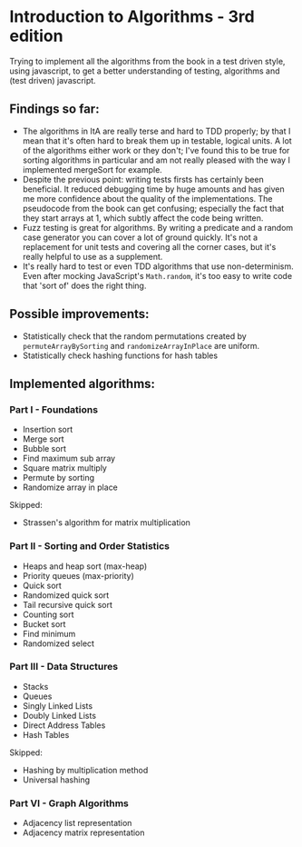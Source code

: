 # Introduction to Algorithms - 3rd edition


Trying to implement all the algorithms from the book in a test driven style,
using javascript, to get a better understanding of testing, algorithms and
(test driven) javascript.

## Findings so far:

* The algorithms in ItA are really terse and hard to TDD properly; by that I
  mean that it's often hard to break them up in testable, logical units. A lot
  of the algorithms either work or they don't; I've found this to be true for
  sorting algorithms in particular and am not really pleased with the way I 
  implemented mergeSort for example.
* Despite the previous point: writing tests firsts has certainly been
  beneficial. It reduced debugging time by huge amounts and has given me more
  confidence about the quality of the implementations. The pseudocode from the
  book can get confusing; especially the fact that they start arrays at 1,
  which subtly affect the code being written.
* Fuzz testing is great for algorithms. By writing a predicate and a random case
  generator you can cover a lot of ground quickly. It's not a replacement for 
  unit tests and covering all the corner cases, but it's really helpful to use 
  as a supplement.
* It's really hard to test or even TDD algorithms that use non-determinism.
  Even after mocking JavaScript's `Math.random`, it's too easy to write code
  that 'sort of' does the right thing.

## Possible improvements:

* Statistically check that the random permutations created by
  `permuteArrayBySorting` and `randomizeArrayInPlace` are uniform.
* Statistically check hashing functions for hash tables


## Implemented algorithms:

### Part I - Foundations 

* Insertion sort 
* Merge sort 
* Bubble sort 
* Find maximum sub array 
* Square matrix multiply 
* Permute by sorting
* Randomize array in place

Skipped: 

* Strassen's algorithm for matrix multiplication

### Part II - Sorting and Order Statistics 

* Heaps and heap sort (max-heap)
* Priority queues (max-priority)
* Quick sort
* Randomized quick sort 
* Tail recursive quick sort 
* Counting sort 
* Bucket sort 
* Find minimum 
* Randomized select 

### Part III - Data Structures 

* Stacks
* Queues
* Singly Linked Lists
* Doubly Linked Lists
* Direct Address Tables
* Hash Tables

Skipped:

* Hashing by multiplication method
* Universal hashing

### Part VI - Graph Algorithms

* Adjacency list representation
* Adjacency matrix representation

